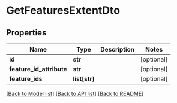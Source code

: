 # GetFeaturesExtentDto

## Properties
Name | Type | Description | Notes
------------ | ------------- | ------------- | -------------
**id** | **str** |  | [optional] 
**feature_id_attribute** | **str** |  | [optional] 
**feature_ids** | **list[str]** |  | [optional] 

[[Back to Model list]](../README.md#documentation-for-models) [[Back to API list]](../README.md#documentation-for-api-endpoints) [[Back to README]](../README.md)

